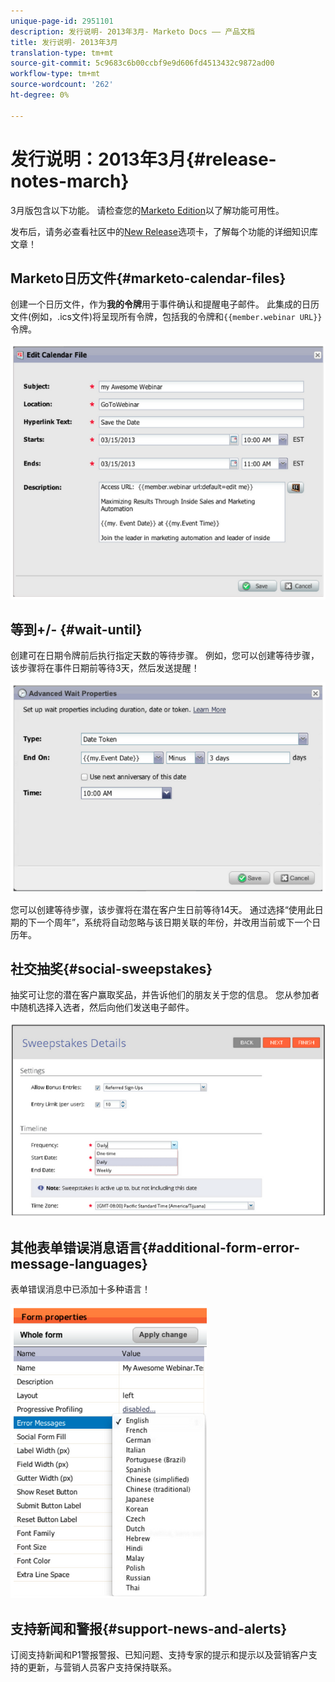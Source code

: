 ```yaml
---
unique-page-id: 2951101
description: 发行说明- 2013年3月- Marketo Docs —— 产品文档
title: 发行说明- 2013年3月
translation-type: tm+mt
source-git-commit: 5c9683c6b00ccbf9e9d606fd4513432c9872ad00
workflow-type: tm+mt
source-wordcount: '262'
ht-degree: 0%

---
```



# 发行说明：2013年3月{#release-notes-march}

3月版包含以下功能。 请检查您的[Marketo Edition](http://docs.marketo.com/display/docs/assets/pricing.php)以了解功能可用性。

发布后，请务必查看社区中的[New Release](release-notes-december-2013.md)选项卡，了解每个功能的详细知识库文章！

## Marketo日历文件{#marketo-calendar-files}

创建一个日历文件，作为&#x200B;**我的令牌**&#x200B;用于事件确认和提醒电子邮件。 此集成的日历文件(例如，.ics文件)将呈现所有令牌，包括我的令牌和`{{member.webinar URL}}`令牌。

![](assets/image2014-9-22-15-3a35-3a24.png)

## 等到+/- {#wait-until}

创建可在日期令牌前后执行指定天数的等待步骤。 例如，您可以创建等待步骤，该步骤将在事件日期前等待3天，然后发送提醒！

![](assets/image2014-9-22-15-3a35-3a44.png)

您可以创建等待步骤，该步骤将在潜在客户生日前等待14天。 通过选择“使用此日期的下一个周年”，系统将自动忽略与该日期关联的年份，并改用当前或下一个日历年。

## 社交抽奖{#social-sweepstakes}

抽奖可让您的潜在客户赢取奖品，并告诉他们的朋友关于您的信息。 您从参加者中随机选择入选者，然后向他们发送电子邮件。

![](assets/image2014-9-22-15-3a36-3a55.png)

## 其他表单错误消息语言{#additional-form-error-message-languages}

表单错误消息中已添加十多种语言！

![](assets/image2014-9-22-15-3a37-3a25.png)

## 支持新闻和警报{#support-news-and-alerts}

订阅支持新闻和P1警报警报、已知问题、支持专家的提示和提示以及营销客户支持的更新，与营销人员客户支持保持联系。
